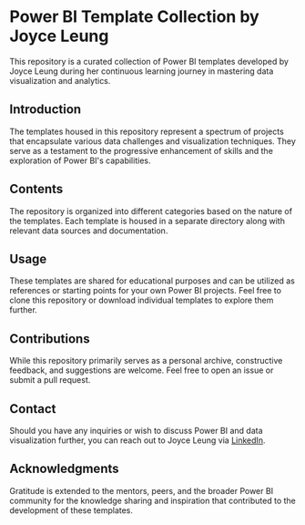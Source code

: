 # Power BI Template Collection by Joyce Leung

This repository is a curated collection of Power BI templates developed by Joyce Leung during her continuous learning journey in mastering data visualization and analytics.

## Introduction

The templates housed in this repository represent a spectrum of projects that encapsulate various data challenges and visualization techniques. They serve as a testament to the progressive enhancement of skills and the exploration of Power BI's capabilities.

## Contents

The repository is organized into different categories based on the nature of the templates. Each template is housed in a separate directory along with relevant data sources and documentation.

## Usage

These templates are shared for educational purposes and can be utilized as references or starting points for your own Power BI projects. Feel free to clone this repository or download individual templates to explore them further.

## Contributions

While this repository primarily serves as a personal archive, constructive feedback, and suggestions are welcome. Feel free to open an issue or submit a pull request.

## Contact

Should you have any inquiries or wish to discuss Power BI and data visualization further, you can reach out to Joyce Leung via [LinkedIn](https://www.linkedin.com/in/your-profile-link).

## Acknowledgments

Gratitude is extended to the mentors, peers, and the broader Power BI community for the knowledge sharing and inspiration that contributed to the development of these templates.

